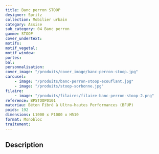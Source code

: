 ```yaml
---
title: Banc perron STOOP
designer: Spritz
collection: Mobilier urbain
category: Assise
sub_category: 04 Banc perron
gamme: STOOP
cover_undertext:
motifs:
motif_vegetal:
motif_window:
portes:
bal:
personnalisation:
cover_image: "/produits/cover_image/banc-perron-stoop.jpg"
carousel:
    - image: "/produits/banc-perron-stoop-ecouflant.jpg"
    - image: "/produits/stoop-sorbonne.jpg"
filaire:
    - image: "/produits/filaires/filaire-banc-perron-stoop-2.png"
reference: BPSTOOP0101
materiau: Béton Fibré à Ultra-hautes Performances (BFUP)
poids: 192
dimensions: L1000 x P1000 x H510
format: Monobloc
traitement:
---
```


## Description
